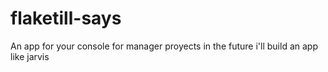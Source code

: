 # flaketill-says
An app for your console for manager proyects in the future i'll build an app like jarvis
